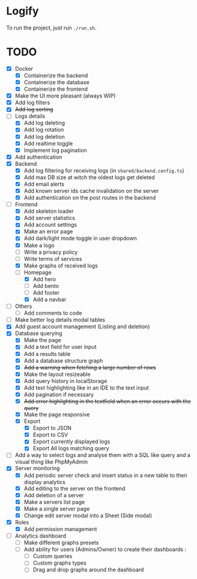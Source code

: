 # Logify

To run the project, just run `./run.sh`.

# TODO
 - [x] Docker
   - [x] Containerize the backend
   - [x] Containerize the database
   - [x] Containerize the frontend
 - [x] Make the UI more pleasant (always WIP)
 - [x] Add log filters
 - [x] ~~Add log sorting~~
 - [ ] Logs details
   - [x] Add log deleting
   - [x] Add log rotation
   - [x] Add log deletion
   - [x] Add realtime toggle
   - [x] Implement log pagination
 - [x] Add authentication
 - [x] Backend
   - [x] Add log filtering for receiving logs (in `shared/backend.config.ts`)
   - [x] Add max DB size at witch the oldest logs get deleted
   - [x] Add email alerts
   - [x] Add known server ids cache invalidation on the server
   - [x] Add authentication on the post routes in the backend
 - [ ] Frontend
   - [x] Add skeleton loader
   - [x] Add server statistics
   - [x] Add account settings
   - [x] Make an error page
   - [x] Add dark/light mode toggle in user dropdown
   - [x] Make a logo
   - [ ] Write a privacy policy
   - [ ] Write terms of services
   - [x] Make graphs of received logs
   - [ ] Homepage
     - [x] Add hero
     - [ ] Add bento
     - [ ] Add footer
     - [x] Add a navbar
 - [ ] Others
   - [ ] Add comments to code
 - [ ] Make better log details modal tables
 - [x] Add guest account management (Listing and deletion)
 - [x] Database querying
   - [x] Make the page
   - [x] Add a text field for user input
   - [x] Add a results table
   - [x] Add a database structure graph
   - [x] ~~Add a warning when fetching a large number of rows~~
   - [x] Make the layout resizeable
   - [x] Add query history in localStorage
   - [x] Add text highlighting like in an IDE to the text input
   - [x] Add pagination if necessary
   - [x] ~~Add error highlighting in the textfield when an error occurs with the query~~
   - [x] Make the page responsive
   - [x] Export
     - [x] Export to JSON
     - [x] Export to CSV
     - [x] Export currently displayed logs
     - [x] Export All logs matching query
 - [ ] Add a way to select logs and analyse them with a SQL like query and a visual thing like PhpMyAdmin
 - [x] Server monitoring
   - [x] Add periodic server check and insert status in a new table to then display analytics
   - [x] Add editing to the server on the frontend
   - [x] Add deletion of a server
   - [x] Make a servers list page
   - [x] Make a single server page
   - [x] Change edit server modal into a Sheet (Side modal)
 - [x] Roles
   - [x] Add permission management
 - [ ] Analytics dashboard
   - [ ] Make different graphs presets
   - [ ] Add ability for users (Admins/Owner) to create their dashboards :
     - [ ] Custom queries
     - [ ] Custom graphs types
     - [ ] Drag and drop graphs around the dashboard
